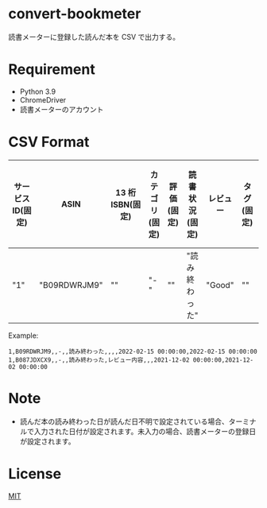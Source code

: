 # convert-bookmeter

読書メーターに登録した読んだ本を CSV で出力する。

# Requirement

- Python 3.9
- ChromeDriver
- 読書メーターのアカウント

# CSV Format

| サービス ID(固定) | ASIN         | 13 桁 ISBN(固定) | カテゴリ(固定) | 評価(固定) | 読書状況(固定) | レビュー | タグ(固定) | 非公開メモ(固定) | 登録日時              | 読了日                |
| ----------------- | ------------ | ---------------- | -------------- | ---------- | -------------- | -------- | ---------- | ---------------- | --------------------- | --------------------- |
| "1"               | "B09RDWRJM9" | ""               | "-"            | ""         | "読み終わった" | "Good"   | ""         | ""               | "2022-02-15 00:00:00" | "2022-02-15 00:00:00" |

Example:

```
1,B09RDWRJM9,,-,,読み終わった,,,,2022-02-15 00:00:00,2022-02-15 00:00:00
1,B087JDXCX9,,-,,読み終わった,レビュー内容,,,2021-12-02 00:00:00,2021-12-02 00:00:00
```

# Note

- 読んだ本の読み終わった日が読んだ日不明で設定されている場合、ターミナルで入力された日付が設定されます。未入力の場合、読書メーターの登録日が設定されます。

# License

[MIT](https://choosealicense.com/licenses/mit/)
